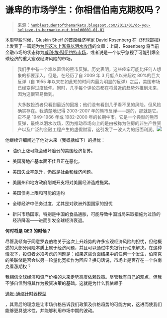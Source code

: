 <!--yml

类别：未分类

日期：2024-05-18 04:24:23

-->

# 谦卑的市场学生：你相信伯南克期权吗？

> 来源：[`humblestudentofthemarkets.blogspot.com/2011/01/do-you-believe-in-bernanke-put.html#0001-01-01`](https://humblestudentofthemarkets.blogspot.com/2011/01/do-you-believe-in-bernanke-put.html#0001-01-01)

本周早些时候，Gluskin Sheff 的首席经济学家 David Rosenberg 在《环球邮报》上发表了一篇题为[为何这次上涨将以泪水收场](http://www.theglobeandmail.com/report-on-business/economy/economy-lab/david-rosenberg/why-this-market-rally-will-end-in-tears/article1874891/)的文章：上周，Rosenberg 将当前金融市场的状态称为[威利·埃·科伊约特市场](http://www.ritholtz.com/blog/2011/01/wile-e-coyote-market/)，或者说是一个似乎忽视了可能引爆全球经济的重大宏观经济风险的市场。

> 我们手中有一个难以置信的熊市反弹。历史表明，这些痉挛可能比任何人想象的都要深入。但是，在经历了自 2009 年 3 月低点以来超过 80%的巨大反弹（自 1955 年以来在如此短的时间内最为明显的反弹）之后，美国市场已经变得过度延伸。同时，几乎每个评论员都在将最近的趋势外推到未来，因为这很容易做到。
> 
> 大多数投资者只看到最近的回报；他们没有看到几乎看不见的风险。但风险确实存在。我清楚地记得 2003-2007 年的熊市反弹——是的，那就是它。它不是 1949-1966 年或 1982-2000 年的长期牛市。它是一个典型的熊市反弹，最终以泪水收场，因为推动市场向上的是由被称为住房的非生产性资产以及广泛的金融工程产生的虚假财富，这引发了一波人为的纸面利润。![](https://blogger.googleusercontent.com/img/b/R29vZ2xl/AVvXsEgEyq_ILl_e6rajer8JHxNaBejAyMoq2VK2N8pjzYXpv1df1980YWSHgVsjM26bJUDN-Ntn2mrn1bhu_G7qHuZhKTtL3H57C2-jTK3oCJ4pY7g8nvEqhYMb7AkPBBvDhrdgNAzADjC4qGu2/s1600/coyote.jpg)

他继续详细阐述了他对未来（我概括如下）的担忧：

+   油价上涨可能会破坏脆弱的美国经济复苏。

+   美国房地产基本面不佳且正在恶化。

+   美国失业率飙升，仍然是社会和经济问题。

+   美国州和地方政府削减开支将对美国经济造成拖累。

+   美国债务上限和可能的违约

+   全球经济中债务过度，尤其是对欧洲外围国家的担忧

+   新兴市场国家，特别是中国的食品通胀，可能导致中国当局采取措施为过热的经济降温——进而引发全球经济衰退。

**何时将是 QE3 的时候？**

尽管我倾向于同意罗森伯格关于这次上升趋势的许多宏观经济风险的担忧，但他概述的大部分风险本质上属于经济问题，并且可以通过中央银行行动来解决。在这种情况下，投资者必须考虑的问题是：如果这些负面结果中的任何一个发生，伯南克的美联储是否会以另一轮量化宽松作为回应？换句话说，市场上是否存在一个伯南克看涨期权？

我相信全球经济和资产价格的未来走势高度依赖政策。尽管我有自己的观点，但我不够自信到将其作为投资决策的基础。这就是为什么我依赖于

[通胀-通缩计时器模型](http://www.qwestfunds.com/publications/newsletters_pdf/newsletter_november_2009.pdf)

，其背后的理念是让市场价格告诉我们政策及价格趋势的可能方向，这进而使我们能够更具战术性，并能够利用市场中期的波动。
